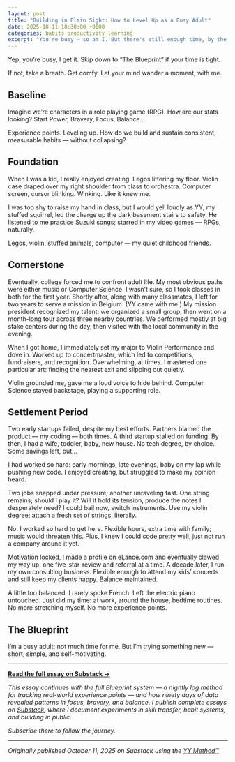```yaml
---
layout: post
title: "Building in Plain Sight: How to Level Up as a Busy Adult"
date: 2025-10-11 18:30:00 +0000
categories: habits productivity learning
excerpt: "You're busy — so am I. But there's still enough time, by the end of the day, to level up in plain sight — one log at a time."
---
```


Yep, you’re busy, I get it. Skip down to “The Blueprint” if your time is tight.

If not, take a breath. Get comfy. Let your mind wander a moment, with me.

## Baseline

Imagine we’re characters in a role playing game (RPG). How are our stats looking? Start Power, Bravery, Focus, Balance…

Experience points. Leveling up. How do we build and sustain consistent, measurable habits — without collapsing?

## Foundation

When I was a kid, I really enjoyed creating. Legos littering my floor. Violin case draped over my right shoulder from class to orchestra. Computer screen, cursor blinking. Winking. Like it knew me.

I was too shy to raise my hand in class, but I would yell loudly as YY, my stuffed squirrel, led the charge up the dark basement stairs to safety. He listened to me practice Suzuki songs; starred in my video games — RPGs, naturally.

Legos, violin, stuffed animals, computer — my quiet childhood friends.

## Cornerstone

Eventually, college forced me to confront adult life. My most obvious paths were either music or Computer Science. I wasn’t sure, so I took classes in both for the first year. Shortly after, along with many classmates, I left for two years to serve a mission in Belgium. (YY came with me.) My mission president recognized my talent: we organized a small group, then went on a month-long tour across three nearby countries. We performed mostly at big stake centers during the day, then visited with the local community in the evening.

When I got home, I immediately set my major to Violin Performance and dove in. Worked up to concertmaster, which led to competitions, fundraisers, and recognition. Overwhelming, at times. I mastered one particular art: finding the nearest exit and slipping out quietly.

Violin grounded me, gave me a loud voice to hide behind. Computer Science stayed backstage, playing a supporting role.

## Settlement Period

Two early startups failed, despite my best efforts. Partners blamed the product — my coding — both times. A third startup stalled on funding. By then, I had a wife, toddler, baby, new house. No tech degree, by choice. Some savings left, but…

I had worked so hard: early mornings, late evenings, baby on my lap while pushing new code. I enjoyed creating, but struggled to make my opinion heard.

Two jobs snapped under pressure; another unraveling fast. One string remains; should I play it? Will it hold its tension, produce the notes I desperately need? I could bail now, switch instruments. Use my violin degree; attach a fresh set of strings, literally.

No. I worked so hard to get here. Flexible hours, extra time with family; music would threaten this. Plus, I knew I could code pretty well, just not run a company around it yet.

Motivation locked, I made a profile on eLance.com and eventually clawed my way up, one five-star-review and referral at a time. A decade later, I run my own consulting business. Flexible enough to attend my kids’ concerts and still keep my clients happy. Balance maintained.

A little too balanced. I rarely spoke French. Left the electric piano untouched. Just did my time: at work, around the house, bedtime routines. No more stretching myself. No more experience points.

## The Blueprint

I’m a busy adult; not much time for me. But I’m trying something new — short, simple, and self-motivating.

---

**[Read the full essay on Substack →](https://benchanviolin.substack.com/p/building-in-plain-sight)**

*This essay continues with the full Blueprint system — a nightly log method for tracking real-world experience points — and how ninety days of data revealed patterns in focus, bravery, and balance. I publish complete essays on [Substack](https://benchanviolin.substack.com), where I document experiments in skill transfer, habit systems, and building in public.*

*Subscribe there to follow the journey.*

---

*Originally published October 11, 2025 on Substack using the [YY Method™](https://yymethod.com)*
